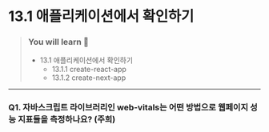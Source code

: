 # 13.1 애플리케이션에서 확인하기

> ### You will learn 📝
>
>- 13.1 애플리케이션에서 확인하기
>   - 13.1.1 create-react-app
>   - 13.1.2 create-next-app

---

### Q1. 자바스크립트 라이브러리인 web-vitals는 어떤 방법으로 웹페이지 성능 지표들을 측정하나요? (주희)

